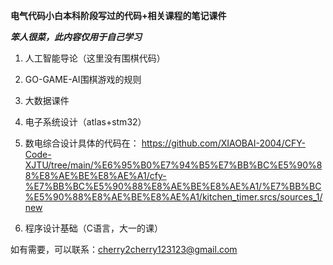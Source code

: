 **电气代码小白本科阶段写过的代码+相关课程的笔记课件**

***笨人很菜，此内容仅用于自己学习***

1. 人工智能导论（这里没有围棋代码）
2. GO-GAME-AI围棋游戏的规则
3. 大数据课件
4. 电子系统设计（atlas+stm32）

5. 数电综合设计具体的代码在： https://github.com/XIAOBAI-2004/CFY-Code-XJTU/tree/main/%E6%95%B0%E7%94%B5%E7%BB%BC%E5%90%88%E8%AE%BE%E8%AE%A1/cfy-%E7%BB%BC%E5%90%88%E8%AE%BE%E8%AE%A1/%E7%BB%BC%E5%90%88%E8%AE%BE%E8%AE%A1/kitchen_timer.srcs/sources_1/new


6. 程序设计基础（C语言，大一的课）

如有需要，可以联系：cherry2cherry123123@gmail.com
